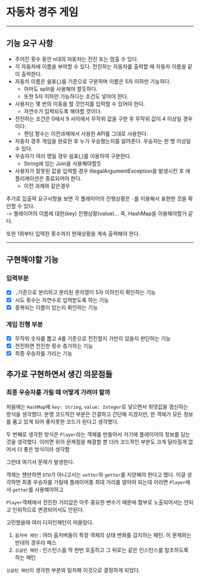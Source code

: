 # 자동차 경주 게임

---
## 기능 요구 사항
- 주어진 횟수 동안 n대의 자동차는 전진 또는 멈출 수 있다.
- 각 자동차에 이름을 부여할 수 있다. 전진하는 자동차를 출력할 때 자동차 이름을 같이 출력한다.
- 자동차 이름은 쉼표(,)를 기준으로 구분하며 이름은 5자 이하만 가능하다.
  - 아마도 split을 사용해야 할듯하다.
  - 또한 5자 이하만 가능하다는 조건도 넣어야 한다.
- 사용자는 몇 번의 이동을 할 것인지를 입력할 수 있어야 한다.
  - 자연수가 입력되도록 해야할 것이다.
- 전진하는 조건은 0에서 9 사이에서 무작위 값을 구한 후 무작위 값이 4 이상일 경우이다.
  - 랜덤 함수는 이전과제에서 사용한 API를 그대로 사용한다.
- 자동차 경주 게임을 완료한 후 누가 우승했는지를 알려준다. 우승자는 한 명 이상일 수 있다.
- 우승자가 여러 명일 경우 쉼표(,)를 이용하여 구분한다.
  - String에 있는 Join을 사용해야할듯
- 사용자가 잘못된 값을 입력할 경우 IllegalArgumentException을 발생시킨 후 애플리케이션은 종료되어야 한다.
  - 이전 과제와 같은경우

추가로 입출력 요구사항을 보면
각 플레이어의 진행상황은 `-`를 이용해서 표현한 것을 확인할 수 있다.   
-> 플레이어의 이름에 대한(key) 진행상황(value)... 즉, HashMap을 이용해야할거 같다.

또한 1회부터 입력한 횟수까지 현재상황을 계속 출력해야 한다.

---
## 구현해야할 기능

### 입력부분
- [x] `,`기준으로 분리하고 분리된 문자열이 5자 이하인지 확인하는 기능
- [x] 시도 횟수는 자연수로 입력받도록 하는 기능
- [x] 중복되는 이름이 있는지 확인하는 기능

### 게임 진행 부분
- [x] 무작위 숫자를 뽑고 4를 기준으로 전진할지 가만히 있을지 판단하는 기능
- [x] 전진하면 전진한 횟수 증가하는 기능
- [x] 최종 우승자를 가리는 기능

## 추가로 구현하면서 생긴 의문점들
### 최종 우승자를 가릴 때 어떻게 가려야 할까
처음에는 `HashMap`에 `key: String`, `value: Integer`로 넣으면서 최댓값을 갱신하는 방식을 생각했다.
분명 코드적인 부분은 간결하고 간단해 지겠지만, 한 객체가 모든 정보를 품고 있게 되어 좋지못한 코드가 된다고 생각했다.

두 번째로 생각한 방식은 `Player`라는 객체를 만들어서 거기에 플레이어의 정보를 담는것을 생각했다.
이러면 위의 문제점을 해결할 뿐 더러 코드적인 부분도 크게 달라질게 없어서 더 좋은 방식이라 생각함

그런데 여기서 문제가 발생한다.

객체는 웬만하면 `DTO`가 아니고서는 `setter`와 `getter`를 지양해야 한다고 했다.
이걸 생각하면 최종 우승자를 가릴때 플레이어중 최대 거리를 알아야 되는데
이러면 `Player`에서 `getter`를 사용해야하고   

`Player`객체에서 전진한 거리값은 아주 중요한 변수기 때문에 함부로 노출되어서는 안되고 인위적으로 변경되어서도 안된다.

고민했을때 여러 디자인패턴이 떠올랐다.
1. `옵저버 패턴` : 여러 옵저버들이 특정 객체의 상태 변화를 감지하는 패턴. 이 문제와는 반대의 경우라 패스
2. `싱글턴 패턴` : 인스턴스를 딱 한번 호출하고 그 뒤로는 같은 인스턴스를 참조하도록 하는 패턴

`싱글턴 패턴`이 생각한 부분와 일치해 이것으로 결정하게 되었다.